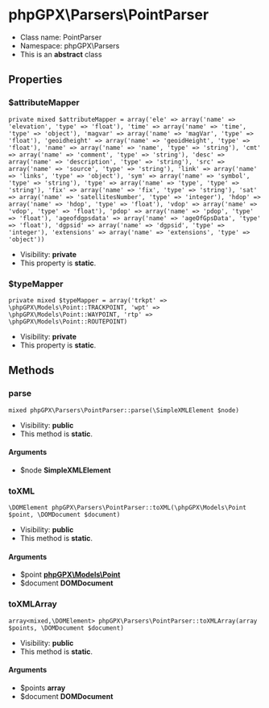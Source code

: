 phpGPX\Parsers\PointParser
===============






* Class name: PointParser
* Namespace: phpGPX\Parsers
* This is an **abstract** class





Properties
----------


### $attributeMapper

    private mixed $attributeMapper = array('ele' => array('name' => 'elevation', 'type' => 'float'), 'time' => array('name' => 'time', 'type' => 'object'), 'magvar' => array('name' => 'magVar', 'type' => 'float'), 'geoidheight' => array('name' => 'geoidHeight', 'type' => 'float'), 'name' => array('name' => 'name', 'type' => 'string'), 'cmt' => array('name' => 'comment', 'type' => 'string'), 'desc' => array('name' => 'description', 'type' => 'string'), 'src' => array('name' => 'source', 'type' => 'string'), 'link' => array('name' => 'links', 'type' => 'object'), 'sym' => array('name' => 'symbol', 'type' => 'string'), 'type' => array('name' => 'type', 'type' => 'string'), 'fix' => array('name' => 'fix', 'type' => 'string'), 'sat' => array('name' => 'satellitesNumber', 'type' => 'integer'), 'hdop' => array('name' => 'hdop', 'type' => 'float'), 'vdop' => array('name' => 'vdop', 'type' => 'float'), 'pdop' => array('name' => 'pdop', 'type' => 'float'), 'ageofdgpsdata' => array('name' => 'ageOfGpsData', 'type' => 'float'), 'dgpsid' => array('name' => 'dgpsid', 'type' => 'integer'), 'extensions' => array('name' => 'extensions', 'type' => 'object'))





* Visibility: **private**
* This property is **static**.


### $typeMapper

    private mixed $typeMapper = array('trkpt' => \phpGPX\Models\Point::TRACKPOINT, 'wpt' => \phpGPX\Models\Point::WAYPOINT, 'rtp' => \phpGPX\Models\Point::ROUTEPOINT)





* Visibility: **private**
* This property is **static**.


Methods
-------


### parse

    mixed phpGPX\Parsers\PointParser::parse(\SimpleXMLElement $node)





* Visibility: **public**
* This method is **static**.


#### Arguments
* $node **SimpleXMLElement**



### toXML

    \DOMElement phpGPX\Parsers\PointParser::toXML(\phpGPX\Models\Point $point, \DOMDocument $document)





* Visibility: **public**
* This method is **static**.


#### Arguments
* $point **[phpGPX\Models\Point](phpGPX-Models-Point.md)**
* $document **DOMDocument**



### toXMLArray

    array<mixed,\DOMElement> phpGPX\Parsers\PointParser::toXMLArray(array $points, \DOMDocument $document)





* Visibility: **public**
* This method is **static**.


#### Arguments
* $points **array**
* $document **DOMDocument**



